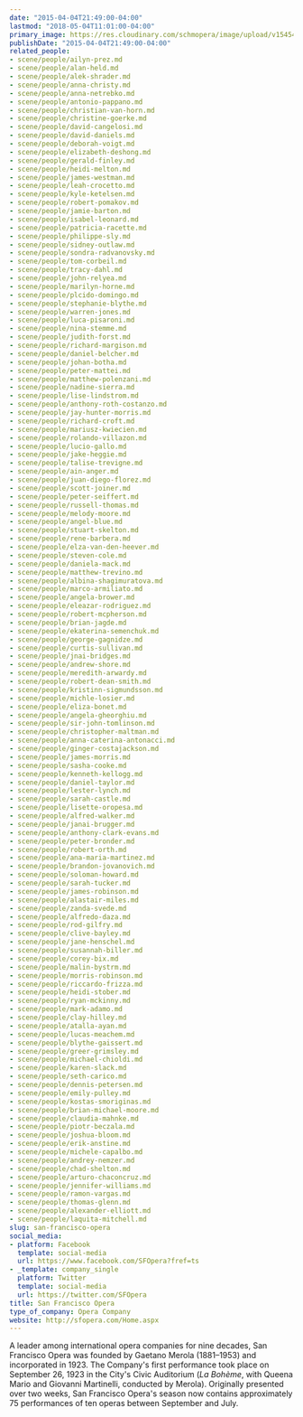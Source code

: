 ```yaml
---
date: "2015-04-04T21:49:00-04:00"
lastmod: "2018-05-04T11:01:00-04:00"
primary_image: https://res.cloudinary.com/schmopera/image/upload/v1545409169/media/webhook-uploads/1428198349327/SanFranciscoOperalogo.jpg.jpg
publishDate: "2015-04-04T21:49:00-04:00"
related_people:
- scene/people/ailyn-prez.md
- scene/people/alan-held.md
- scene/people/alek-shrader.md
- scene/people/anna-christy.md
- scene/people/anna-netrebko.md
- scene/people/antonio-pappano.md
- scene/people/christian-van-horn.md
- scene/people/christine-goerke.md
- scene/people/david-cangelosi.md
- scene/people/david-daniels.md
- scene/people/deborah-voigt.md
- scene/people/elizabeth-deshong.md
- scene/people/gerald-finley.md
- scene/people/heidi-melton.md
- scene/people/james-westman.md
- scene/people/leah-crocetto.md
- scene/people/kyle-ketelsen.md
- scene/people/robert-pomakov.md
- scene/people/jamie-barton.md
- scene/people/isabel-leonard.md
- scene/people/patricia-racette.md
- scene/people/philippe-sly.md
- scene/people/sidney-outlaw.md
- scene/people/sondra-radvanovsky.md
- scene/people/tom-corbeil.md
- scene/people/tracy-dahl.md
- scene/people/john-relyea.md
- scene/people/marilyn-horne.md
- scene/people/plcido-domingo.md
- scene/people/stephanie-blythe.md
- scene/people/warren-jones.md
- scene/people/luca-pisaroni.md
- scene/people/nina-stemme.md
- scene/people/judith-forst.md
- scene/people/richard-margison.md
- scene/people/daniel-belcher.md
- scene/people/johan-botha.md
- scene/people/peter-mattei.md
- scene/people/matthew-polenzani.md
- scene/people/nadine-sierra.md
- scene/people/lise-lindstrom.md
- scene/people/anthony-roth-costanzo.md
- scene/people/jay-hunter-morris.md
- scene/people/richard-croft.md
- scene/people/mariusz-kwiecien.md
- scene/people/rolando-villazon.md
- scene/people/lucio-gallo.md
- scene/people/jake-heggie.md
- scene/people/talise-trevigne.md
- scene/people/ain-anger.md
- scene/people/juan-diego-florez.md
- scene/people/scott-joiner.md
- scene/people/peter-seiffert.md
- scene/people/russell-thomas.md
- scene/people/melody-moore.md
- scene/people/angel-blue.md
- scene/people/stuart-skelton.md
- scene/people/rene-barbera.md
- scene/people/elza-van-den-heever.md
- scene/people/steven-cole.md
- scene/people/daniela-mack.md
- scene/people/matthew-trevino.md
- scene/people/albina-shagimuratova.md
- scene/people/marco-armiliato.md
- scene/people/angela-brower.md
- scene/people/eleazar-rodriguez.md
- scene/people/robert-mcpherson.md
- scene/people/brian-jagde.md
- scene/people/ekaterina-semenchuk.md
- scene/people/george-gagnidze.md
- scene/people/curtis-sullivan.md
- scene/people/jnai-bridges.md
- scene/people/andrew-shore.md
- scene/people/meredith-arwardy.md
- scene/people/robert-dean-smith.md
- scene/people/kristinn-sigmundsson.md
- scene/people/michle-losier.md
- scene/people/eliza-bonet.md
- scene/people/angela-gheorghiu.md
- scene/people/sir-john-tomlinson.md
- scene/people/christopher-maltman.md
- scene/people/anna-caterina-antonacci.md
- scene/people/ginger-costajackson.md
- scene/people/james-morris.md
- scene/people/sasha-cooke.md
- scene/people/kenneth-kellogg.md
- scene/people/daniel-taylor.md
- scene/people/lester-lynch.md
- scene/people/sarah-castle.md
- scene/people/lisette-oropesa.md
- scene/people/alfred-walker.md
- scene/people/janai-brugger.md
- scene/people/anthony-clark-evans.md
- scene/people/peter-bronder.md
- scene/people/robert-orth.md
- scene/people/ana-maria-martinez.md
- scene/people/brandon-jovanovich.md
- scene/people/soloman-howard.md
- scene/people/sarah-tucker.md
- scene/people/james-robinson.md
- scene/people/alastair-miles.md
- scene/people/zanda-svede.md
- scene/people/alfredo-daza.md
- scene/people/rod-gilfry.md
- scene/people/clive-bayley.md
- scene/people/jane-henschel.md
- scene/people/susannah-biller.md
- scene/people/corey-bix.md
- scene/people/malin-bystrm.md
- scene/people/morris-robinson.md
- scene/people/riccardo-frizza.md
- scene/people/heidi-stober.md
- scene/people/ryan-mckinny.md
- scene/people/mark-adamo.md
- scene/people/clay-hilley.md
- scene/people/atalla-ayan.md
- scene/people/lucas-meachem.md
- scene/people/blythe-gaissert.md
- scene/people/greer-grimsley.md
- scene/people/michael-chioldi.md
- scene/people/karen-slack.md
- scene/people/seth-carico.md
- scene/people/dennis-petersen.md
- scene/people/emily-pulley.md
- scene/people/kostas-smoriginas.md
- scene/people/brian-michael-moore.md
- scene/people/claudia-mahnke.md
- scene/people/piotr-beczala.md
- scene/people/joshua-bloom.md
- scene/people/erik-anstine.md
- scene/people/michele-capalbo.md
- scene/people/andrey-nemzer.md
- scene/people/chad-shelton.md
- scene/people/arturo-chaconcruz.md
- scene/people/jennifer-williams.md
- scene/people/ramon-vargas.md
- scene/people/thomas-glenn.md
- scene/people/alexander-elliott.md
- scene/people/laquita-mitchell.md
slug: san-francisco-opera
social_media:
- platform: Facebook
  template: social-media
  url: https://www.facebook.com/SFOpera?fref=ts
- _template: company_single
  platform: Twitter
  template: social-media
  url: https://twitter.com/SFOpera
title: San Francisco Opera
type_of_company: Opera Company
website: http://sfopera.com/Home.aspx
---
```


<p>
	A leader among international opera companies for nine decades, San Francisco Opera was founded by Gaetano Merola (1881–1953) and incorporated in 1923. The Company's first performance took place on September 26, 1923 in the City's Civic Auditorium (<i>La Bohème</i>, with Queena Mario and Giovanni Martinelli, conducted by Merola). Originally presented over two weeks, San Francisco Opera's season now contains approximately 75 performances of ten operas between September and July.
</p>
